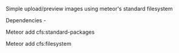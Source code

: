 Simple upload/preview images using meteor's standard filesystem


Dependencies -

Meteor add cfs:standard-packages

Meteor add cfs:filesystem
